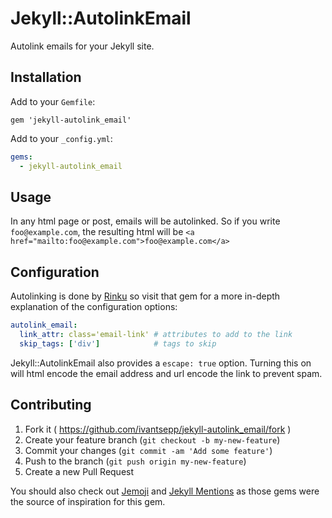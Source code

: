 # Jekyll::AutolinkEmail

Autolink emails for your Jekyll site.

## Installation

Add to your `Gemfile`:

```
gem 'jekyll-autolink_email'
```

Add to your `_config.yml`:

```yml
gems:
  - jekyll-autolink_email
```

## Usage

In any html page or post, emails will be autolinked. So if you write `foo@example.com`, the resulting html will be `<a href="mailto:foo@example.com">foo@example.com</a>`

## Configuration

Autolinking is done by [Rinku](https://github.com/vmg/rinku) so visit that gem for a more in-depth explanation of the configuration options:

```yml
autolink_email:
  link_attr: class='email-link' # attributes to add to the link
  skip_tags: ['div']            # tags to skip
```

Jekyll::AutolinkEmail also provides a `escape: true` option. Turning this on will html encode the email address and url encode the link to prevent spam.

## Contributing

1. Fork it ( https://github.com/ivantsepp/jekyll-autolink_email/fork )
2. Create your feature branch (`git checkout -b my-new-feature`)
3. Commit your changes (`git commit -am 'Add some feature'`)
4. Push to the branch (`git push origin my-new-feature`)
5. Create a new Pull Request

You should also check out [Jemoji](https://github.com/jekyll/jemoji) and [Jekyll Mentions](https://github.com/jekyll/jekyll-mentions) as those gems were the source of inspiration for this gem.
